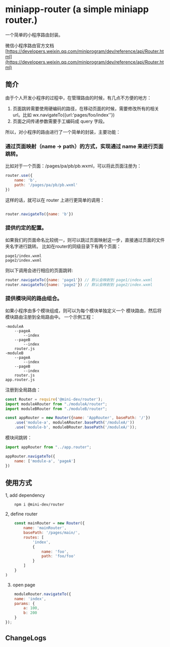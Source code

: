 # miniapp-router (a simple miniapp router.)

一个简单的小程序路由封装。

微信小程序路由官方文档[https://developers.weixin.qq.com/miniprogram/dev/reference/api/Router.html](https://developers.weixin.qq.com/miniprogram/dev/reference/api/Router.html)

## 简介

由于个人开发小程序的过程中，在管理路由的时候，有几点不方便的地方：

1. 页面跳转需要使用硬编码的路径，在移动页面的时候，需要修改所有的相关 url。比如 wx.navigateTo({url:'pages/foo/index''})
2. 页面之间传递参数需要手工编码成 query 字段。

所以，对小程序的路由进行了一个简单的封装，主要功能：

### 通过页面映射（name -> path）的方式，实现通过 name 来进行页面跳转。

比如对于一个页面：/pages/pa/pb/pb.wxml，可以将此页面注册为：

```javascript
router.use({
    name: 'b',
    path: '/pages/pa/pb/pb.wxml'
})
```

这样的话，就可以在 router 上进行更简单的调用：

```javascript

router.navigateTo({name: 'b'})
```

### 提供约定的配置。

如果我们的页面命名比较统一，则可以跳过页面映射这一步，直接通过页面的文件夹名字进行跳转。
比如在router的同级目录下有两个页面：

    page1/index.wxml
    page2/index.wxml

则以下调用会进行相应的页面跳转:

```javascript
router.navigateTo({name: 'page1'}) // 默认会映射到 page1/index.wxml
router.navigateTo({name: 'page2'}) // 默认会映射到 page2/index.wxml
```

### 提供模块间的路由组合。

如果小程序由多个模块组成，则可以为每个模块单独定义一个 模块路由，然后将模块路由注册到全局路由中。
一个示例工程：

    -moduleA
        --pageA
            --index
        --pageB
            --index
        router.js
    -moduleB
        --pageA
            --index
        --pageB
            --index
        router.js
    app.router.js

注册到全局路由：

```javascript
const Router = require('@mini-dev/router');
import moduleARouter from "./moduleA/router";
import moduleBRouter from "./moduleB/router";

const appRouter = new Router({name: 'AppRouter', basePath: '/'})
    .use('module-a', moduleARouter.basePath('/moduleA/'))
    .use('module-b', moduleBRouter.basePath('/moduleA/'));
```

模块间跳转：

```javascript
import appRouter from "../app.router";

appRouter.navigateTo({
    name: ['module-a', 'pageA']
})
```

## 使用方式

1, add dependency

```shell
    npm i @mini-dev/router
```

2, define router

```javascript
    const mainRouter = new Router({
        name: 'mainRouter',
        basePath: '/pages/main/',
        routes: [
            'index',
            {
                name: 'foo',
                path: 'foo/foo'
            }
        ]
    }
)
```

3. open page

```javascript
    moduleRouter.navigateTo({
    name: 'index',
    params: {
        a: 100,
        b: 200
    }
});
```

## ChangeLogs

